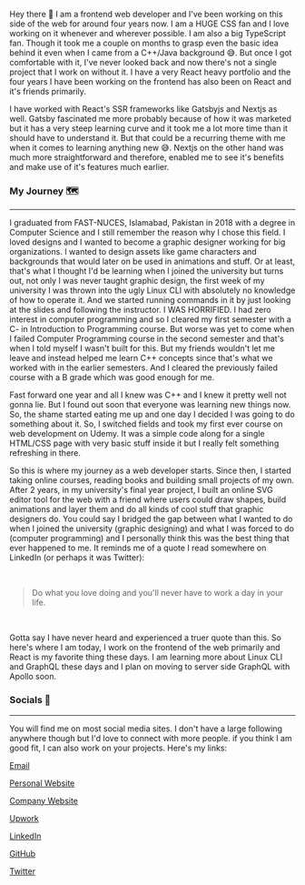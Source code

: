 Hey there 👋 I am a frontend web developer and I've been working on this side of the web for around four years now. I am a HUGE CSS fan and I love working on it whenever and wherever possible. I am also a big TypeScript fan. Though it took me a couple on months to grasp even the basic idea behind it even when I came from a C++/Java background 😅. But once I got comfortable with it, I've never looked back and now there's not a single project that I work on without it. I have a very React heavy portfolio and the four years I have been working on the frontend has also been on React and it's friends primarily. 

I have worked with React's SSR frameworks like Gatsbyjs and Nextjs as well. Gatsby fascinated me more probably because of how it was marketed but it has a very steep learning curve and it took me a lot more time than it should have to understand it. But that could be a recurring theme with me when it comes to learning anything new 😅. Nextjs on the other hand was much more straightforward and therefore, enabled me to see it's benefits and make use of it's features much earlier.

### My Journey 🗺️

<hr />

I graduated from FAST-NUCES, Islamabad, Pakistan in 2018 with a degree in Computer Science and I still remember the reason why I chose this field. I loved designs and I wanted to become a graphic designer working for big organizations. I wanted to design assets like game characters and backgrounds that would later on be used in animations and stuff. Or at least, that's what I thought I'd be learning when I joined the university but turns out, not only I was never taught graphic design, the first week of my university I was thrown into the ugly Linux CLI with absolutely no knowledge of how to operate it. And we started running commands in it by just looking at the slides and following the instructor. I WAS HORRIFIED. I had zero interest in computer programming and so I cleared my first semester with a C- in Introduction to Programming course. But worse was yet to come when I failed Computer Programming course in the second semester and that's when I told myself I wasn't built for this. But my friends wouldn't let me leave and instead helped me learn C++ concepts since that's what we worked with in the earlier semesters. And I cleared the previously failed course with a B grade which was good enough for me.

Fast forward one year and all I knew was C++ and I knew it pretty well not gonna lie. But I found out soon that everyone was learning new things now. So, the shame started eating me up and one day I decided I was going to do something about it. So, I switched fields and took my first ever course on web development on Udemy. It was a simple code along for a single HTML/CSS page with very basic stuff inside it but I really felt something refreshing in there.

So this is where my journey as a web developer starts. Since then, I started taking online courses, reading books and building small projects of my own. After 2 years, in my university's final year project, I built an online SVG editor tool for the web with a friend where users could draw shapes, build animations and layer them and do all kinds of cool stuff that graphic designers do. You could say I bridged the gap between what I wanted to do when I joined the university (graphic designing) and what I was forced to do (computer programming) and I personally think this was the best thing that ever happened to me. It reminds me of a quote I read somewhere on LinkedIn (or perhaps it was Twitter):

<br />

> Do what you love doing and you'll never have to work a day in your life.

<br />

Gotta say I have never heard and experienced a truer quote than this. So here's where I am today, I work on the frontend of the web primarily and React is my favorite thing these days. I am learning more about Linux CLI and GraphQL these days and I plan on moving to server side GraphQL with Apollo soon.

### Socials 🤝

<hr />

You will find me on most social media sites. I don't have a large following anywhere though but I'd love to connect with more people. if you think I am good fit, I can also work on your projects. Here's my links:

[Email](mailto:yad@youraveragedevelopers.com)

[Personal Website](www.yourAverageDeveloper.com)

[Company Website](www.yourAverageDevelopers.com)

[Upwork](https://www.upwork.com/freelancers/~01db0184c53dc2c418)

[LinkedIn](https://www.linkedin.com/in/youraveragedeveloper/)

[GitHub](www.github.com/yourAverageDeveloper)

[Twitter](https://twitter.com/urAvgDeveloper)
